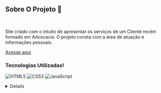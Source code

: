 ## Sobre O Projeto 👾

<br/>
<p> Site criado com o intuito de apresentar os serviços de um Cliente recém formado em Advocacia. O projeto consta com a área de atuação e informações pessoais.</p>

<a href="https://joaoluiz03.github.io/siteAdvocacia/" target="_blank">Acesse aqui </a>

<h3>Tecnologias Utilizadas!</h3>


![HTML5](https://img.shields.io/badge/HTML5-E34F26?style=for-the-badge&logo=html5&logoColor=white)
![CSS3](https://img.shields.io/badge/CSS3-1572B6?style=for-the-badge&logo=css3&logoColor=white)
![JavaScript](https://img.shields.io/badge/JavaScript-F7DF1E?style=for-the-badge&logo=javascript&logoColor=black)


<details align="left">


  <div align="right">Feito por <a href="https://github.com/JoaoLuiz03" target="_blank">João Luiz.</a></div>

</details>
